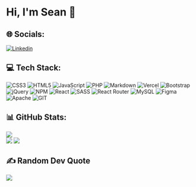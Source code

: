 # Hi, I'm Sean 👋
## 🌐 Socials:
[![Linkedin](https://img.shields.io/badge/Linkedin-0A66C2?style=for-the-badge&logo=linkedin&logoColor=white)](https://www.linkedin.com/in/seanbuckle/)
## 💻 Tech Stack:
![CSS3](https://img.shields.io/badge/css3-1572B6?style=for-the-badge&logo=css3&logoColor=white) ![HTML5](https://img.shields.io/badge/html5-E34F26?style=for-the-badge&logo=html5&logoColor=white) ![JavaScript](https://img.shields.io/badge/javascript-333333?style=for-the-badge&logo=javascript&logoColor=%23F7DF1E) ![PHP](https://img.shields.io/badge/php-777BB4?style=for-the-badge&logo=php&logoColor=white) ![Markdown](https://img.shields.io/badge/markdown-000000?style=for-the-badge&logo=markdown&logoColor=white) ![Vercel](https://img.shields.io/badge/vercel-000000?style=for-the-badge&logo=vercel&logoColor=white) ![Bootstrap](https://img.shields.io/badge/bootstrap-7952B3?style=for-the-badge&logo=bootstrap&logoColor=white) ![jQuery](https://img.shields.io/badge/jquery-0769AD?style=for-the-badge&logo=jquery&logoColor=white) ![NPM](https://img.shields.io/badge/npm-333333?style=for-the-badge&logo=npm&logoColor=CB3837) ![React](https://img.shields.io/badge/react-333333?style=for-the-badge&logo=react&logoColor=61DAFB) ![SASS](https://img.shields.io/badge/sass-CC6699?style=for-the-badge&logo=SASS&logoColor=white) ![React Router](https://img.shields.io/badge/React_Router-CA4245?style=for-the-badge&logo=react-router&logoColor=white) ![MySQL](https://img.shields.io/badge/mysql-4479A1?style=for-the-badge&logo=mysql&logoColor=white) 	![Figma](https://img.shields.io/badge/figma-F24E1E?style=for-the-badge&logo=figma&logoColor=white) ![Apache](https://img.shields.io/badge/apache-D22128?style=for-the-badge&logo=apache&logoColor=white) ![GIT](https://img.shields.io/badge/git-333333?style=for-the-badge&logo=git&logoColor=F05032)
## 📊 GitHub Stats:
![](https://github-readme-stats.vercel.app/api/top-langs/?username=seanbuckle&theme=react&hide_border=true&include_all_commits=true&count_private=false&layout=compact)<br/>
![](https://github-readme-stats.vercel.app/api?username=seanbuckle&theme=react&hide_border=true&include_all_commits=true&count_private=false)
![](https://github-readme-streak-stats.herokuapp.com/?user=seanbuckle&theme=react&hide_border=true)<br/>
## ✍️ Random Dev Quote
![](https://quotes-github-readme.vercel.app/api?type=horizontal&theme=dark)
